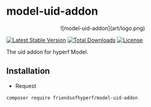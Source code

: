# model-uid-addon

<p align="center">
![model-uid-addon](art/logo.png)
</p>

[![Latest Stable Version](https://img.shields.io/packagist/v/friendsofhyperf/model-uid-addon)](https://packagist.org/packages/friendsofhyperf/model-uid-addon)
[![Total Downloads](https://img.shields.io/packagist/dt/friendsofhyperf/model-uid-addon)](https://packagist.org/packages/friendsofhyperf/model-uid-addon)
[![License](https://img.shields.io/packagist/l/friendsofhyperf/model-uid-addon)](https://github.com/friendsofhyperf/model-uid-addon)

The uid addon for hyperf Model.

## Installation

- Request

```bash
composer require friendsofhyperf/model-uid-addon
```
